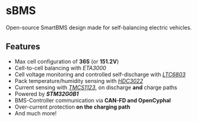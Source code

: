 # sBMS

Open-source SmartBMS design made for self-balancing electric vehicles.

## Features

- Max cell configuration of **36S** (or **151.2V**)
- Cell-to-cell balancing with _ETA3000_
- Cell voltage monitoring and controlled self-discharge with [_LTC6803_](https://www.analog.com/media/en/technical-documentation/data-sheets/680324fa.pdf)
- Pack temperature/humidity sensing with [_HDC3022_](https://www.ti.com/lit/ds/symlink/hdc3022.pdf)
- Current sensing with [_TMCS1123_](https://www.ti.com/lit/ds/symlink/tmcs1123.pdf), on discharge **and** charge paths
- Powered by **_STM32G0B1_**
- BMS-Controller communication via **CAN-FD and OpenCyphal**
- Over-current protection **on the charging path** 
- And much more!

